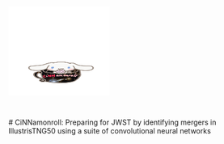 <div style="width: 200px; height: 220px; overflow: hidden">
  <img src="github_images/galaxy_in_a_cup.png" width="200" height="176">
</div>
# CiNNamonroll: Preparing for JWST by identifying mergers in IllustrisTNG50 using a suite of convolutional neural networks
